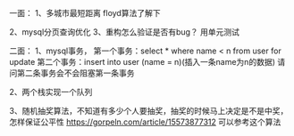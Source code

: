 一面：
1、多城市最短距离
floyd算法了解下

2、mysql分页查询优化
3、重构怎么验证是否有bug？
用单元测试

二面：
1、mysql事务，
第一个事务：select * where name < n from user for update
第二个事务：insert into user (name = n)(插入一条name为n的数据)
请问第二条事务会不会阻塞第一条事务

2、两个栈实现一个队列

3、随机抽奖算法，不知道有多少个人要抽奖，抽奖的时候马上决定是不是中奖，怎样保证公平性
https://gorpeln.com/article/15573877312
可以参考这个算法
